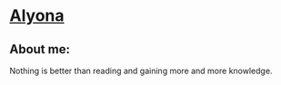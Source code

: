 # [Alyona](https://github.com/startonmonday)


## About me:

Nothing is better than reading and gaining more and more knowledge.
